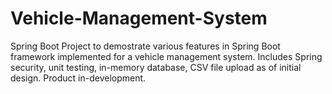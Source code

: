 # Vehicle-Management-System
Spring Boot Project to demostrate various features in Spring Boot framework implemented for a vehicle management system. 
Includes Spring security, unit testing, in-memory database, CSV file upload as of initial design. Product in-development.
